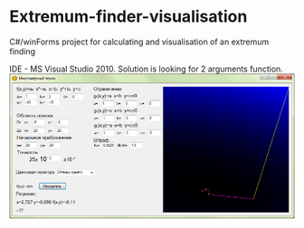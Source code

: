# Extremum-finder-visualisation
C#/winForms project for calculating and visualisation of an extremum finding

IDE - MS Visual Studio 2010. Solution is looking for 2 arguments function.
![UI](https://github.com/Nonmant/Extremum-finder-visualisation/blob/master/UI.png?raw=true)
